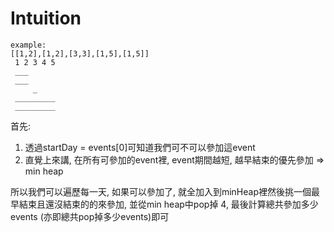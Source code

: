 # Intuition

```
example:
[[1,2],[1,2],[3,3],[1,5],[1,5]]
 1 2 3 4 5
 ___
 ___
     _
 _________
 _________
```

首先:
1. 透過startDay = events[0]可知道我們可不可以參加這event
2. 直覺上來講, 在所有可參加的event裡, event期間越短, 越早結束的優先參加 => min heap

所以我們可以遍歷每一天, 如果可以參加了, 就全加入到minHeap裡然後挑一個最早結束且還沒結束的的來參加, 並從min heap中pop掉
4, 最後計算總共參加多少events (亦即總共pop掉多少events)即可
